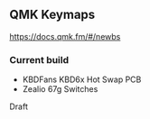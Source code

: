 ## QMK Keymaps

https://docs.qmk.fm/#/newbs

### Current build
- KBDFans KBD6x Hot Swap PCB
- Zealio 67g Switches

Draft
